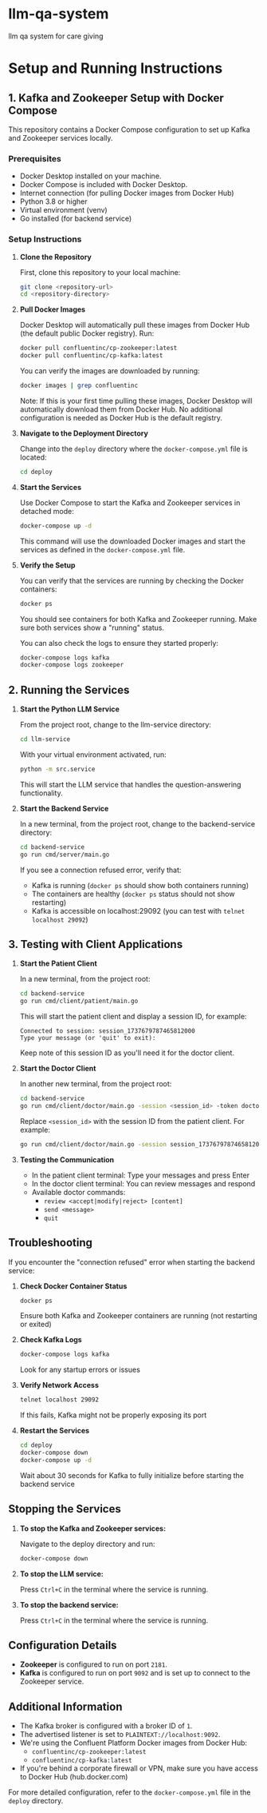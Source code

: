 # llm-qa-system
llm qa system for care giving

# Setup and Running Instructions

## 1. Kafka and Zookeeper Setup with Docker Compose

This repository contains a Docker Compose configuration to set up Kafka and Zookeeper services locally.

### Prerequisites

- Docker Desktop installed on your machine.
- Docker Compose is included with Docker Desktop.
- Internet connection (for pulling Docker images from Docker Hub)
- Python 3.8 or higher
- Virtual environment (venv)
- Go installed (for backend service)

### Setup Instructions

1. **Clone the Repository**

   First, clone this repository to your local machine:

   ```bash
   git clone <repository-url>
   cd <repository-directory>
   ```

2. **Pull Docker Images**

   Docker Desktop will automatically pull these images from Docker Hub (the default public Docker registry). Run:

   ```bash
   docker pull confluentinc/cp-zookeeper:latest
   docker pull confluentinc/cp-kafka:latest
   ```

   You can verify the images are downloaded by running:
   ```bash
   docker images | grep confluentinc
   ```

   Note: If this is your first time pulling these images, Docker Desktop will automatically download them from Docker Hub. No additional configuration is needed as Docker Hub is the default registry.

3. **Navigate to the Deployment Directory**

   Change into the `deploy` directory where the `docker-compose.yml` file is located:

   ```bash
   cd deploy
   ```

4. **Start the Services**

   Use Docker Compose to start the Kafka and Zookeeper services in detached mode:

   ```bash
   docker-compose up -d
   ```

   This command will use the downloaded Docker images and start the services as defined in the `docker-compose.yml` file.

5. **Verify the Setup**

   You can verify that the services are running by checking the Docker containers:

   ```bash
   docker ps
   ```

   You should see containers for both Kafka and Zookeeper running. Make sure both services show a "running" status.

   You can also check the logs to ensure they started properly:
   ```bash
   docker-compose logs kafka
   docker-compose logs zookeeper
   ```

## 2. Running the Services

1. **Start the Python LLM Service**

   From the project root, change to the llm-service directory:

   ```bash
   cd llm-service
   ```

   With your virtual environment activated, run:

   ```bash
   python -m src.service
   ```

   This will start the LLM service that handles the question-answering functionality.

2. **Start the Backend Service**

   In a new terminal, from the project root, change to the backend-service directory:

   ```bash
   cd backend-service
   go run cmd/server/main.go
   ```

   If you see a connection refused error, verify that:
   - Kafka is running (`docker ps` should show both containers running)
   - The containers are healthy (`docker ps` status should not show restarting)
   - Kafka is accessible on localhost:29092 (you can test with `telnet localhost 29092`)

## 3. Testing with Client Applications

1. **Start the Patient Client**

   In a new terminal, from the project root:

   ```bash
   cd backend-service
   go run cmd/client/patient/main.go
   ```

   This will start the patient client and display a session ID, for example:
   ```
   Connected to session: session_1737679787465812000
   Type your message (or 'quit' to exit):
   ```

   Keep note of this session ID as you'll need it for the doctor client.

2. **Start the Doctor Client**

   In another new terminal, from the project root:

   ```bash
   cd backend-service
   go run cmd/client/doctor/main.go -session <session_id> -token doctor123
   ```

   Replace `<session_id>` with the session ID from the patient client.
   For example:
   ```bash
   go run cmd/client/doctor/main.go -session session_1737679787465812000 -token doctor123
   ```

3. **Testing the Communication**

   - In the patient client terminal: Type your messages and press Enter
   - In the doctor client terminal: You can review messages and respond
   - Available doctor commands:
     - `review <accept|modify|reject> [content]`
     - `send <message>`
     - `quit`

## Troubleshooting

If you encounter the "connection refused" error when starting the backend service:

1. **Check Docker Container Status**
   ```bash
   docker ps
   ```
   Ensure both Kafka and Zookeeper containers are running (not restarting or exited)

2. **Check Kafka Logs**
   ```bash
   docker-compose logs kafka
   ```
   Look for any startup errors or issues

3. **Verify Network Access**
   ```bash
   telnet localhost 29092
   ```
   If this fails, Kafka might not be properly exposing its port

4. **Restart the Services**
   ```bash
   cd deploy
   docker-compose down
   docker-compose up -d
   ```
   Wait about 30 seconds for Kafka to fully initialize before starting the backend service

## Stopping the Services

1. **To stop the Kafka and Zookeeper services:**

   Navigate to the deploy directory and run:
   ```bash
   docker-compose down
   ```

2. **To stop the LLM service:**

   Press `Ctrl+C` in the terminal where the service is running.

3. **To stop the backend service:**

   Press `Ctrl+C` in the terminal where the service is running.

## Configuration Details

- **Zookeeper** is configured to run on port `2181`.
- **Kafka** is configured to run on port `9092` and is set up to connect to the Zookeeper service.

## Additional Information

- The Kafka broker is configured with a broker ID of `1`.
- The advertised listener is set to `PLAINTEXT://localhost:9092`.
- We're using the Confluent Platform Docker images from Docker Hub:
  - `confluentinc/cp-zookeeper:latest`
  - `confluentinc/cp-kafka:latest`
- If you're behind a corporate firewall or VPN, make sure you have access to Docker Hub (hub.docker.com)

For more detailed configuration, refer to the `docker-compose.yml` file in the `deploy` directory.
